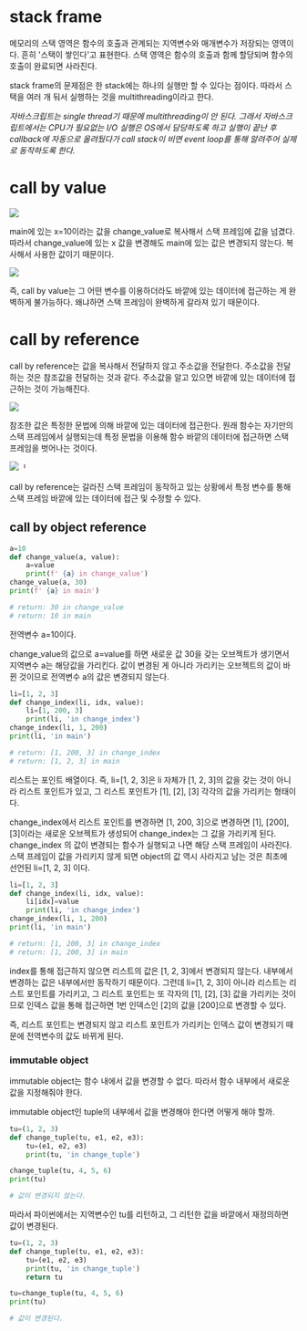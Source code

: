 # stack frame

메모리의 스택 영역은 함수의 호출과 관계되는 지역변수와 매개변수가 저장되는 영역이다. 흔히 '스택이 쌓인다'고 표현한다. 스택 영역은 함수의 호출과 함께 할당되며 함수의 호출이 완료되면 사라진다.



stack frame의 문제점은 한 stack에는 하나의 실행만 할 수 있다는 점이다. 따라서 스택을 여러 개 둬서 실행하는 것을 multithreading이라고 한다.



*자바스크립트는 single thread기 때문에 multithreading이 안 된다. 그래서 자바스크립트에서는 CPU가 필요없는 I/O 실행은 OS에서 담당하도록 하고 실행이 끝난 후 callback에 자동으로 올려뒀다가 call stack이 비면 event loop를 통해 알려주어 실제로 동작하도록 한다.*



# call by value

![](https://imgur.com/qdCJFJq.jpg)

main에 있는 x=10이라는 값을 change_value로 복사해서 스택 프레임에 값을 넘겼다. 따라서 change_value에 있는 x 값을 변경해도 main에 있는 값은 변경되지 않는다. 복사해서 사용한 값이기 때문이다.

![](https://imgur.com/L0AfTVy.jpg)

즉, call by value는 그 어떤 변수를 이용하더라도 바깥에 있는 데이터에 접근하는 게 완벽하게 불가능하다. 왜냐하면 스택 프레임이 완벽하게 갈라져 있기 때문이다.



# call by reference

call by reference는 값을 복사해서 전달하지 않고 주소값을 전달한다. 주소값을 전달하는 것은 참조값을 전달하는 것과 같다. 주소값을 알고 있으면 바깥에 있는 데이터에 접근하는 것이 가능해진다.

![](https://imgur.com/e8r5P8D.jpg)

참조한 값은 특정한 문법에 의해 바깥에 있는 데이터에 접근한다. 원래 함수는 자기만의 스택 프레임에서 실행되는데 특정 문법을 이용해 함수 바깥의 데이터에 접근하면 스택 프레임을 벗어나는 것이다.

![ᅵ](https://imgur.com/7JGE14m.jpg)

call by reference는 갈라진 스택 프레임이 동작하고 있는 상황에서 특정 변수를 통해 스택 프레임 바깥에 있는 데이터에 접근 및 수정할 수 있다.



## call by object reference

```python
a=10
def change_value(a, value):
    a=value
    print(f' {a} in change_value')
change_value(a, 30)
print(f' {a} in main')

# return: 30 in change_value
# return: 10 in main
```

전역변수 a=10이다.

change_value의 값으로 a=value를 하면 새로운 값 30을 갖는 오브젝트가 생기면서 지역변수 a는 해당값을 가리킨다. 값이 변경된 게 아니라 가리키는 오브젝트의 값이 바뀐 것이므로 전역변수 a의 값은 변경되지 않는다.



```python
li=[1, 2, 3]
def change_index(li, idx, value):
    li=[1, 200, 3]
    print(li, 'in change_index')
change_index(li, 1, 200)
print(li, 'in main')

# return: [1, 200, 3] in change_index
# return: [1, 2, 3] in main
```

리스트는 포인트 배열이다. 즉, li=[1, 2, 3]은 li 자체가 [1, 2, 3]의 값을 갖는 것이 아니라 리스트 포인트가 있고, 그 리스트 포인트가 [1], [2], [3] 각각의 값을 가리키는 형태이다.

change_index에서 리스트 포인트를 변경하면 [1, 200, 3]으로 변경하면 [1], [200], [3]이라는 새로운 오브젝트가 생성되어 change_index는 그 값을 가리키게 된다. change_index 의 값이 변경되는 함수가 실행되고 나면 해당 스택 프레임이 사라진다. 스택 프레임이 값을 가리키지 않게 되면 object의 값 역시 사라지고 남는 것은 최초에 선언된 li=[1, 2, 3] 이다.



```python
li=[1, 2, 3]
def change_index(li, idx, value):
    li[idx]=value
    print(li, 'in change_index')
change_index(li, 1, 200)
print(li, 'in main')

# return: [1, 200, 3] in change_index
# return: [1, 200, 3] in main
```

index를 통해 접근하지 않으면 리스트의 값은 [1, 2, 3]에서 변경되지 않는다. 내부에서 변경하는 값은 내부에서만 동작하기 때문이다. 그런데 li=[1, 2, 3]이 아니라 리스트는 리스트 포인트를 가리키고, 그 리스트 포인트는 또 각자의 [1], [2], [3] 값을 가리키는 것이므로 인덱스 값을 통해 접근하면 1번 인덱스인 [2]의 값을 [200]으로 변경할 수 있다.

즉, 리스트 포인트는 변경되지 않고 리스트 포인트가 가리키는 인덱스 값이 변경되기 때문에 전역변수의 값도 바뀌게 된다.



### immutable object

immutable object는 함수 내에서 값을 변경할 수 없다. 따라서 함수 내부에서 새로운 값을 지정해줘야 한다.

immutable object인 tuple의 내부에서 값을 변경해야 한다면 어떻게 해야 할까.

```python
tu=(1, 2, 3)
def change_tuple(tu, e1, e2, e3):
    tu=(e1, e2, e3)
    print(tu, 'in change_tuple')

change_tuple(tu, 4, 5, 6)
print(tu)

# 값이 변경되지 않는다.
```

따라서 파이썬에서는 지역변수인 tu를 리턴하고, 그 리턴한 값을 바깥에서 재정의하면 값이 변경된다.

```python
tu=(1, 2, 3)
def change_tuple(tu, e1, e2, e3):
    tu=(e1, e2, e3)
    print(tu, 'in change_tuple')
    return tu

tu=change_tuple(tu, 4, 5, 6)
print(tu)

# 값이 변경된다.
```


